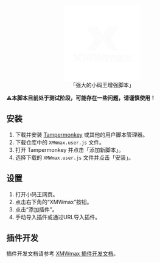 <div align="center">
  <img src="image/XMWmax-logo.png" alt="XMWmax Logo" style="display: block; margin: 0 auto; width: 200px;" />
  「强大的小码王增强脚本」
</div>

**⚠本脚本目前处于测试阶段，可能存在一些问题，请谨慎使用！**

## 安装

1. 下载并安装 [Tampermonkey](https://www.tampermonkey.net/) 或其他的用户脚本管理器。
2. 下载仓库中的 `XMWmax.user.js` 文件。
3. 打开 Tampermonkey 并点击「添加新脚本」。
4. 选择下载的 `XMWmax.user.js` 文件并点击「安装」。

## 设置

1. 打开小码王网页。
2. 点击右下角的“XMWmax”按钮。
3. 点击“添加插件”。
4. 手动导入插件或通过URL导入插件。

## 插件开发

插件开发文档请参考 [XMWmax 插件开发文档](PLUGIN_GUIDE.md)。